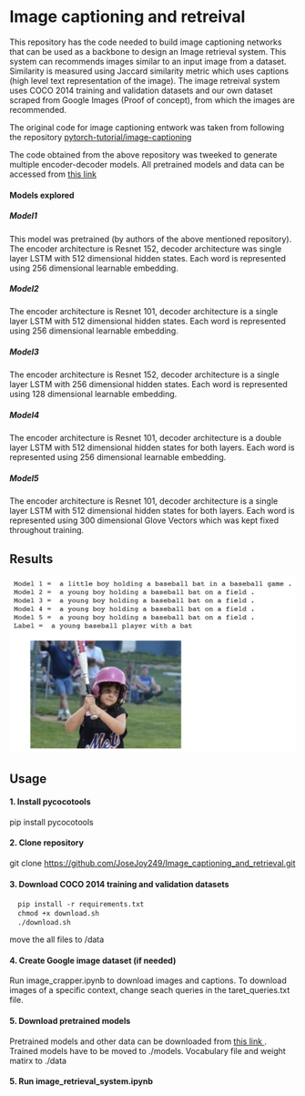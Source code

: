 # Image captioning and retreival
This repository has the code needed to build image captioning networks that can be used as a backbone to design an 
Image retrieval system. This system can recommends images similar to an input image from a dataset. Similarity is measured using Jaccard similarity metric which uses captions (high level text representation of the image). The image retreival system uses COCO 2014 training and validation datasets and our own dataset scraped from Google Images (Proof of concept), from which the images are recommended.

The original code for image captioning entwork was taken from following the repository [pytorch-tutorial/image-captioning](https://github.com/yunjey/pytorch-tutorial/blob/master/tutorials/03-advanced/image_captioning/README.md)

The code obtained from the above repository was tweeked to generate multiple encoder-decoder models. All pretrained models and data can be accessed from [this link ](https://drive.google.com/drive/folders/1PsAwLMprM7lnWdrzq1PkQVP40A-a8d3s?ogsrc=32)

#### Models explored
##### Model1
This model was pretrained (by authors of the above mentioned repository). The encoder architecture is Resnet 152, decoder architecture was single layer LSTM with 512 dimensional hidden states. Each word is represented using 256 dimensional learnable embedding.
##### Model2
The encoder architecture is Resnet 101, decoder architecture is a single layer LSTM with 512 dimensional hidden states. Each word is represented using 256 dimensional learnable embedding.
##### Model3
The encoder architecture is Resnet 152, decoder architecture is a single layer LSTM with 256 dimensional hidden states. Each word is represented using 128 dimensional learnable embedding.
##### Model4
The encoder architecture is Resnet 101, decoder architecture is a double layer LSTM with 512 dimensional hidden states for both layers. Each word is represented using 256 dimensional learnable embedding.
##### Model5
The encoder architecture is Resnet 101, decoder architecture is a single layer LSTM with 512 dimensional hidden states for both layers. Each word is represented using 300 dimensional Glove Vectors which was kept fixed throughout training.

## Results
![sample](images/comp1.png)

## Usage

#### 1. Install pycocotools

pip install pycocotools
     
#### 2. Clone repository

git clone https://github.com/JoseJoy249/Image_captioning_and_retrieval.git

#### 3. Download COCO 2014 training and validation datasets

      pip install -r requirements.txt 
      chmod +x download.sh
      ./download.sh
    
move the all files to /data

#### 4. Create Google image dataset (if needed) 
Run image_crapper.ipynb to download images and captions. To download images of a specific context, change seach queries in the  taret_queries.txt file. 

#### 5. Download pretrained models
Pretrained models and other data can be downloaded from [this link ](https://drive.google.com/drive/folders/1PsAwLMprM7lnWdrzq1PkQVP40A-a8d3s?ogsrc=32). Trained models have to be moved to ./models. Vocabulary file and weight matirx to ./data

#### 5. Run image_retrieval_system.ipynb



